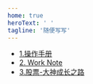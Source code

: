 ```yaml
---
home: true
heroText: ' '
tagline: '随便写写'
---
```


- [1.操作手册](/suibi/opertateCommand.html)
- [2. Work Note](/suibi/workNote.html)
- [3.股票-大神成长之路](/suibi/gupianDashen.html)
